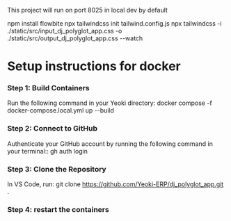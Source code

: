 
This project will run on port 8025 in local dev by default

npm install flowbite
npx tailwindcss init tailwind.config.js
npx tailwindcss -i ./static/src/input_dj_polyglot_app.css -o ./static/src/output_dj_polyglot_app.css --watch


# Setup instructions for docker

### Step 1: Build Containers

Run the following command in your Yeoki directory: docker compose -f docker-compose.local.yml up --build

### Step 2: Connect to GitHub

Authenticate your GitHub account by running the following command in your terminal:: gh auth login

### Step 3: Clone the Repository

In VS Code, run: git clone https://github.com/Yeoki-ERP/dj_polyglot_app.git .

### Step 4: restart the containers
